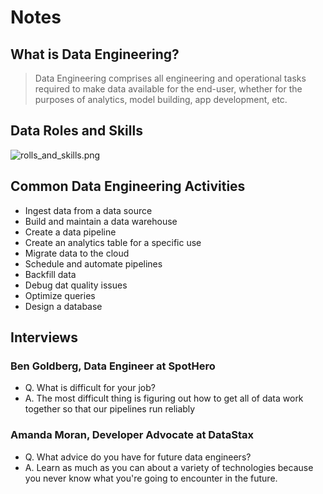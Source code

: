 # Notes

## What is Data Engineering?

> Data Engineering comprises all engineering and operational tasks required to make data available for the end-user, whether for the purposes of analytics, model building, app development, etc.

## Data Roles and Skills

![rolls_and_skills.png](./images/roles_and_skills.png)

## Common Data Engineering Activities

- Ingest data from a data source
- Build and maintain a data warehouse
- Create a data pipeline
- Create an analytics table for a specific use
- Migrate data to the cloud
- Schedule and automate pipelines
- Backfill data
- Debug dat quality issues
- Optimize queries
- Design a database

## Interviews

### Ben Goldberg, Data Engineer at SpotHero

- Q. What is difficult for your job?
- A. The most difficult thing is figuring out how to get all of data work together so that our pipelines run reliably

### Amanda Moran, Developer Advocate at DataStax

- Q. What advice do you have for future data engineers?
- A. Learn as much as you can about a variety of technologies because you never know what you're going to encounter in the future.
